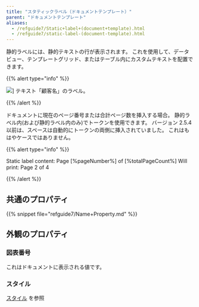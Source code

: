 ```yaml
---
title: "スタティックラベル（ドキュメントテンプレート）"
parent: "ドキュメントテンプレート"
aliases:
  - /refguide7/Static+label+(document+template).html
  - /refguide7/static-label-(document-template).html
---
```



静的ラベルには、静的テキストの行が表示されます。 これを使用して、データビュー、テンプレートグリッド、またはテーブル内にカスタムテキストを配置できます。

{{% alert type="info" %}}

![](attachments/819203/918130.png)] テキスト「顧客名」のラベル。

{{% /alert %}}

ドキュメントに現在のページ番号または合計ページ数を挿入する場合。 静的ラベル内(および静的ラベル内のみ)でトークンを使用できます。 バージョン 2.5.4 以前は、スペースは自動的にトークンの両側に挿入されていました。 これはもはやケースではありません。

{{% alert type="info" %}}

Static label content: Page [%pageNumber%] of [%totalPageCount%] Will print: Page 2 of 4

{{% /alert %}}

## 共通のプロパティ

{{% snippet file="refguide7/Name+Property.md" %}}

## 外観のプロパティ

### 図表番号

これはドキュメントに表示される値です。

### スタイル

[スタイル](style) を参照
